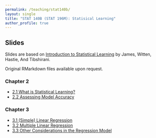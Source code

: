 ```yaml
---
permalink: /teaching/stat140b/
layout: single
title: "STAT 140B (STAT 196M): Statisical Learning"
author_profile: true
---
```


## Slides

Slides are based on [Introduction to Statistical Learning](https://www.statlearning.com/) by James, Witten, Hastie, And Tibshirani. 

Original RMarkdown files available upon request. 

### Chapter 2
- <a href="https://lgpperry.github.io/teaching/stat140b/slides/Slides_2_1.pdf">2.1 What is Statistical Learning?</a>
- <a href="https://lgpperry.github.io/teaching/stat140b/slides/Slides_2_2.pdf">2.2 Assessing Model Accuracy</a>

### Chapter 3
- <a href="https://lgpperry.github.io/teaching/stat140b/slides/Slides_3_1.pdf">3.1 (Simple) Linear Regression</a>
- <a href="https://lgpperry.github.io/teaching/stat140b/slides/Slides_3_2.pdf">3.2 Multiple Linear Regression</a>
- <a href="https://lgpperry.github.io/teaching/stat140b/slides/Slides_3_3.pdf">3.3 Other Considerations in the Regression Model</a>
